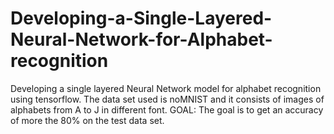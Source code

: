 # Developing-a-Single-Layered-Neural-Network-for-Alphabet-recognition
Developing a single layered Neural Network model for alphabet recognition using tensorflow.
The data set used is noMNIST and it consists of images of alphabets from A to J in different font.
GOAL: The goal is to get an accuracy of more the 80% on the test data set.

